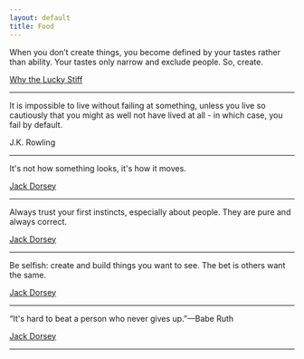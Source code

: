 ```yaml
---
layout: default
title: Food
---
```



When you don’t create things, you become defined by your tastes rather than ability. Your tastes only narrow and exclude people. So, create.

[Why the Lucky Stiff](http://favstar.fm/users/_why/status/881768089)

---


It is impossible to live without failing at something, unless you live so cautiously that you might as well not have lived at all - in which case, you fail by default.

J.K. Rowling

---

It's not how something looks, it's how it moves.


[Jack Dorsey](https://twitter.com/jack/status/416766906641956864)

---

Always trust your first instincts, especially about people. They are pure and always correct.


[Jack Dorsey](https://twitter.com/jack/status/339591691927429121)


---

Be selfish: create and build things you want to see. The bet is others want the same.

[Jack Dorsey](https://twitter.com/jack/status/331412068391587841)

---

“It's hard to beat a person who never gives up.”—Babe Ruth

[Jack Dorsey](https://twitter.com/jack/status/328661838428512256)


---
